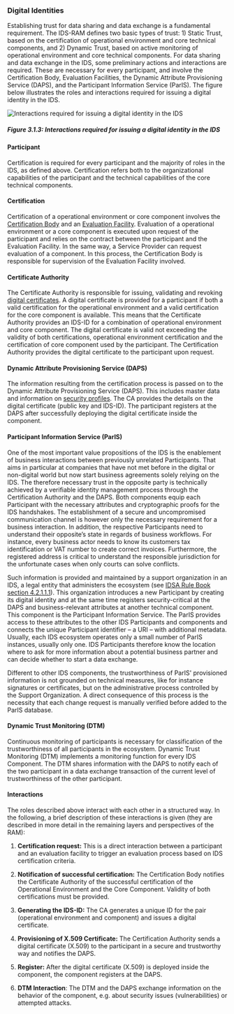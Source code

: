 ### Digital Identities ###

Establishing trust for data sharing and data exchange is a fundamental
requirement. The IDS-RAM defines two basic types of trust: 1) Static
Trust, based on the certification of operational environment and core technical
components, and 2) Dynamic Trust, based on active monitoring of
operational environment and core technical components. For data sharing and data
exchange in the IDS, some preliminary actions and interactions are
required. These are necessary for every participant, and involve the
Certification Body, Evaluation Facilities, the Dynamic Attribute
Provisioning Service (DAPS), and the Participant Information Service (ParIS).
The figure below illustrates the roles and interactions required for issuing a digital
identity in the IDS.

![ Interactions required for issuing a digital identity in the
IDS](./media/DigitalIdentities.png)

##### Figure 3.1.3: Interactions required for issuing a digital identity in the IDS

#### Participant ####

Certification is required for every participant and the majority of
roles in the IDS, as defined above. Certification refers both to the
organizational capabilities of the participant and the technical
capabilities of the core technical components.

#### Certification ####

Certification of a operational environment or core component involves the
[Certification Body](../../4_Perspectives_of_the_Reference_Architecture_Model/4_2_Certification_Perspective/4_2_2_Roles.md) and an [Evaluation Facility](../../4_Perspectives_of_the_Reference_Architecture_Model/4_2_Certification_Perspective/4_2_2_Roles.md).
Evaluation of a operational environment or a core component is executed upon request
of the participant and relies on the contract between the participant
and the Evaluation Facility. In the same way, a Service Provider can
request evaluation of a component. In this process, the Certification
Body is responsible for supervision of the Evaluation Facility involved.

#### Certificate Authority ####

The Certificate Authority is responsible for issuing, validating and
revoking [digital certificates](../../4_Perspectives_of_the_Reference_Architecture_Model/4_1_Security_Perspective/4_1_2_Identity_and_Trust_Management.md). A digital certificate
is provided for a participant if both a valid certification for the
operational environment and a valid certification for the core component is
available. This means that the Certificate Authority provides an
IDS-ID for a combination of operational environment and core component. The digital
certificate is valid not exceeding the validity of both certifications,
operational environment certification and the certification of core component used
by the participant. The Certification Authority provides the digital
certificate to the participant upon request.

#### Dynamic Attribute Provisioning Service (DAPS) ####

The information resulting from the certification process is passed on to
the Dynamic Attribute Provisioning Service (DAPS). This includes master
data and information on [security profiles](../../4_Perspectives_of_the_Reference_Architecture_Model/4_2_Certification_Perspective/4_2_4_Component_Certification.md#connector-trust-levels). The CA provides the details on the digital certificate
(public key and IDS-ID). The participant registers at the DAPS after
successfully deploying the digital certificate inside the component.

#### Participant Information Service (ParIS) ####

One of the most important value propositions of the IDS is the enablement of business interactions between previously unrelated Participants. That aims in particular at companies that have not met before in the digital or non-digital world but now start business agreements solely relying on the IDS. The therefore necessary trust in the opposite party is technically achieved by a verifiable identity management process through the Certification Authority and the DAPS. Both components equip each Participant with the necessary attributes and cryptographic proofs for the IDS handshakes. The establishment of a secure and uncompromised communication channel is however only the necessary requirement for a business interaction. In addition, the respective Participants need to understand their opposite’s state in regards of business workflows. For instance, every business actor needs to know its customers tax identification or VAT number to create correct invoices. Furthermore, the registered address is critical to understand the responsible jurisdiction for the unfortunate cases when only courts can solve conflicts.

Such information is provided and maintained by a support organization in an IDS, a legal entity that administers the ecosystem (see [IDSA Rule Book section 4.2.1.1.1](https://internationaldataspaces.org/download/19008/)). This organization introduces a new Participant by creating its digital identity and at the same time registers security-critical at the DAPS and business-relevant attributes at another technical component. This component is the Participant Information Service. The ParIS provides access to these attributes to the other IDS Participants and components and connects the unique Participant identifier – a URI – with additional metadata. Usually, each IDS ecosystem operates only a small number of ParIS instances, usually only one. IDS Participants therefore know the location where to ask for more information about a potential business partner and can decide whether to start a data exchange.

Different to other IDS components, the trustworthiness of ParIS' provisioned information is not grounded on technical measures, like for instance signatures or certificates, but on the administrative process controlled by the Support Organization. A direct consequence of this process is the necessity that each change request is manually verified before added to the ParIS database.

#### Dynamic Trust Monitoring (DTM) ####

Continuous monitoring of participants is necessary for classification of
the trustworthiness of all participants in the ecosystem. Dynamic Trust
Monitoring (DTM) implements a monitoring function for every IDS
Component. The DTM shares information with the DAPS to notify each of
the two participant in a data exchange transaction of the current level
of trustworthiness of the other participant.

#### Interactions ####

The roles described above interact with each other in a structured way.
In the following, a brief description of these interactions is given
(they are described in more detail in the remaining layers and perspectives of the RAM):

1. **Certification request:** This is a direct interaction between a
    participant and an evaluation facility to trigger an evaluation
    process based on IDS certification criteria.

2. **Notification of successful certification:** The Certification Body
    notifies the Certificate Authority of the successful certification
    of the Operational Environment and the Core Component. Validity of both
    certifications must be provided.

3. **Generating the IDS-ID:** The CA generates a unique ID for the pair
    (operational environment and component) and issues a digital certificate.

4. **Provisioning of X.509 Certificate:** The Certification Authority
    sends a digital certificate (X.509) to the participant in a secure
    and trustworthy way and notifies the DAPS.

5. **Register:** After the digital certificate (X.509) is deployed
    inside the component, the component registers at the DAPS.

6. **DTM Interaction**: The DTM and the DAPS exchange information on
    the behavior of the component, e.g. about security issues
    (vulnerabilities) or attempted attacks.
